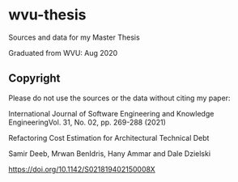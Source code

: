 # wvu-thesis
Sources and data for my Master Thesis

Graduated from WVU: Aug 2020

## Copyright

Please do not use the sources or the data without citing my paper:

International Journal of Software Engineering and Knowledge EngineeringVol. 31, No. 02, pp. 269-288 (2021)

Refactoring Cost Estimation for Architectural Technical Debt

Samir Deeb, Mrwan BenIdris, Hany Ammar and Dale Dzielski

https://doi.org/10.1142/S021819402150008X
